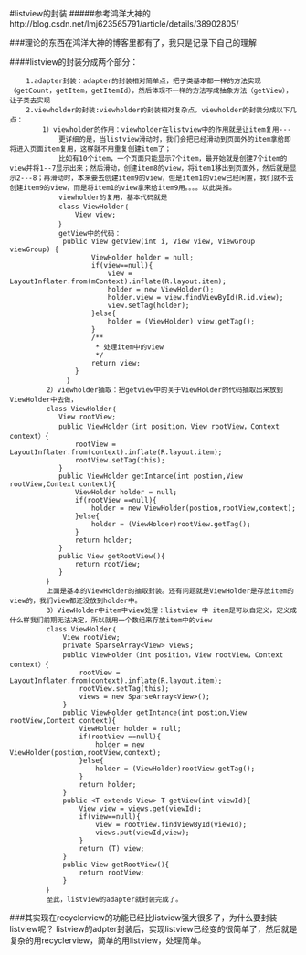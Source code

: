 #listview的封装
#####参考鸿洋大神的http://blog.csdn.net/lmj623565791/article/details/38902805/

###理论的东西在鸿洋大神的博客里都有了，我只是记录下自己的理解

####listview的封装分成两个部分：

        1.adapter封装：adapter的封装相对简单点，把子类基本都一样的方法实现（getCount，getItem，getItemId），然后体现不一样的方法写成抽象方法（getView），让子类去实现
        2.viewholder的封装:viewholder的封装相对复杂点。viewholder的封装分成以下几点：
            1）viewholder的作用：viewholder在listview中的作用就是让item复用---
                更详细的是，当listview滑动时，我们会把已经滑动到页面外的item拿给即将进入页面item复用，这样就不用重复创建item了；
                比如有10个item，一个页面只能显示7个item，最开始就是创建7个item的view并将1--7显示出来；然后滑动，创建item8的view，将item1移出到页面外，然后就是显示2---8；再滑动时，本来要去创建item9的view，但是item1的view已经闲置，我们就不去创建item9的view，而是将item1的view拿来给item9用。。。。以此类推。
                viewholder的复用，基本代码就是
                class ViewHolder｛
                    View view;
                ｝
                getView中的代码：
                 public View getView(int i, View view, ViewGroup viewGroup) {
                        ViewHolder holder = null;
                        if(view==null){
                            view = LayoutInflater.from(mContext).inflate(R.layout.item);
                            holder = new ViewHolder();
                            holder.view = view.findViewById(R.id.view);
                            view.setTag(holder);
                        }else{
                            holder = (ViewHolder) view.getTag();
                        }
                        /**
                         * 处理item中的view
                         */
                        return view;
                    }
                  ｝  
             2）viewholder抽取：把getview中的关于ViewHolder的代码抽取出来放到ViewHolder中去做，
             class ViewHolder｛
                View rootView;
                public ViewHolder（int position，View rootView，Context context）{                    
                    rootView = LayoutInflater.from(context).inflate(R.layout.item);
                    rootView.setTag(this);
                }
                public ViewHolder getIntance(int postion,View rootView,Context context){
                    ViewHolder holder = null;
                    if(rootView ==null){
                        holder = new ViewHolder(postion,rootView,context);
                    }else{
                        holder = (ViewHolder)rootView.getTag();
                    }
                    return holder;
                }
                public View getRootView(){
                    return rootView;
                }
             ｝
             上面是基本的ViewHolder的抽取封装。还有问题就是ViewHolder是存放item的view的，我们view都还没放到holder中。
             3）ViewHolder中item中view处理：listview 中 item是可以自定义，定义成什么样我们前期无法决定，所以就用一个数组来存放item中的view
             class ViewHolder｛
                 View rootView;
                 private SparseArray<View> views;
                 public ViewHolder（int position，View rootView，Context context）{
                     rootView = LayoutInflater.from(context).inflate(R.layout.item);
                     rootView.setTag(this);
                     views = new SparseArray<View>();
                 }
                 public ViewHolder getIntance(int postion,View rootView,Context context){
                     ViewHolder holder = null;
                     if(rootView ==null){
                         holder = new ViewHolder(postion,rootView,context);
                     }else{
                         holder = (ViewHolder)rootView.getTag();
                     }
                     return holder;
                 }
                 public <T extends View> T getView(int viewId){
                     View view = views.get(viewId);
                     if(view==null){
                         view = rootView.findViewById(viewId);
                         views.put(viewId,view);
                     }
                     return (T) view;
                 }
                 public View getRootView(){
                     return rootView;
                 }
             ｝
             至此，listview的adapter就封装完成了。
 ###其实现在recyclerview的功能已经比listview强大很多了，为什么要封装listview呢？
    listview的adpter封装后，实现listview已经变的很简单了，然后就是复杂的用recyclerview，简单的用listview，处理简单。
